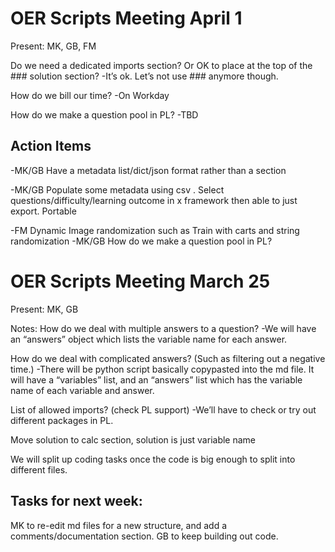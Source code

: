 # OER Scripts Meeting April 1
Present: MK, GB, FM

Do we need a dedicated imports section? Or OK to place at the top of the ### solution section?
-It’s ok. Let’s not use ### anymore though. 

How do we bill our time?
-On Workday

How do we make a question pool in PL? 
-TBD

## Action Items
-MK/GB Have a metadata list/dict/json format rather than a section

-MK/GB Populate some metadata using csv . Select questions/difficulty/learning outcome in x framework then able to just export. Portable

-FM Dynamic Image randomization such as Train with carts and string randomization 
-MK/GB How do we make a question pool in PL? 

# OER Scripts Meeting March 25
Present: MK, GB

Notes:
How do we deal with multiple answers to a question? 
-We will have an “answers” object which lists the variable name for each answer.

How do we deal with complicated answers? (Such as filtering out a negative time.)
-There will be python script basically copypasted into the md file. It will have a “variables” list, and an “answers” list which has the variable name of each variable and answer.

List of allowed imports? (check PL support)
-We’ll have to check or try out different packages in PL.

Move solution to calc section, solution is just variable name

We will split up coding tasks once the code is big enough to split into different files. 

## Tasks for next week:
MK to re-edit md files for a new structure, and add a comments/documentation section. 
GB to keep building out code.
